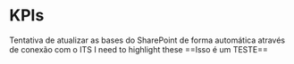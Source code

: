 # KPIs
Tentativa de atualizar as bases do SharePoint de forma automática através de conexão com o ITS
I need to highlight these ==Isso é um TESTE==
